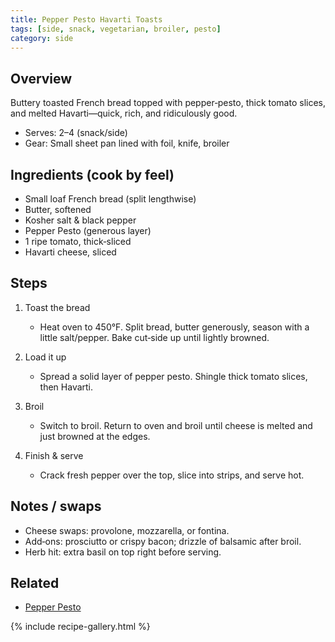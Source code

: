 ```yaml
---
title: Pepper Pesto Havarti Toasts
tags: [side, snack, vegetarian, broiler, pesto]
category: side
---
```


## Overview
Buttery toasted French bread topped with pepper‑pesto, thick tomato slices, and melted Havarti—quick, rich, and ridiculously good.
- Serves: 2–4 (snack/side)
- Gear: Small sheet pan lined with foil, knife, broiler

## Ingredients (cook by feel)
- Small loaf French bread (split lengthwise)
- Butter, softened
- Kosher salt & black pepper
- Pepper Pesto (generous layer)
- 1 ripe tomato, thick‑sliced
- Havarti cheese, sliced

## Steps
1. Toast the bread
   - Heat oven to 450°F. Split bread, butter generously, season with a little salt/pepper. Bake cut‑side up until lightly browned.

2. Load it up
   - Spread a solid layer of pepper pesto. Shingle thick tomato slices, then Havarti.

3. Broil
   - Switch to broil. Return to oven and broil until cheese is melted and just browned at the edges.

4. Finish & serve
   - Crack fresh pepper over the top, slice into strips, and serve hot.

## Notes / swaps
- Cheese swaps: provolone, mozzarella, or fontina.
- Add‑ons: prosciutto or crispy bacon; drizzle of balsamic after broil.
- Herb hit: extra basil on top right before serving.

## Related
- [Pepper Pesto](/good-eats/recipes/basics/pepper_pesto/index/)

{% include recipe-gallery.html %}
